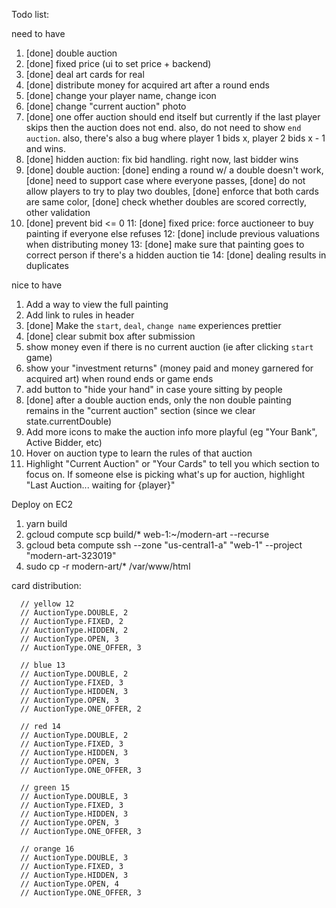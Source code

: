 Todo list:

need to have
1. [done] double auction
2. [done] fixed price (ui to set price + backend) 
3. [done] deal art cards for real 
4. [done] distribute money for acquired art after a round ends 
5. [done] change your player name, change icon
6. [done] change "current auction" photo
7. [done] one offer auction should end itself but currently if the last player skips then the auction does not end. also, do not need to show `end auction`. also, there's also a bug where player 1 bids x, player 2 bids x - 1 and wins.
8. [done] hidden auction: fix bid handling. right now, last bidder wins
9. [done] double auction: [done] ending a round w/ a double doesn't work, [done] need to support case where everyone passes, [done] do not allow players to try to play two doubles, [done] enforce that both cards are same color, [done] check whether doubles are scored correctly, other validation
10. [done] prevent bid <= 0
11: [done] fixed price: force auctioneer to buy painting if everyone else refuses
12: [done] include previous valuations when distributing money
13: [done] make sure that painting goes to correct person if there's a hidden auction tie
14: [done] dealing results in duplicates

nice to have
1. Add a way to view the full painting
2. Add link to rules in header
3. [done] Make the `start`, `deal`, `change name` experiences prettier
4. [done] clear submit box after submission
5. show money even if there is no current auction (ie after clicking `start` game)
6. show your "investment returns" (money paid and money garnered for acquired art)  when round ends or game ends
7. add button to "hide your hand" in case youre sitting by people
8. [done] after a double auction ends, only the non double painting remains in the "current auction" section (since we clear state.currentDouble)
9. Add more icons to make the auction info more playful (eg "Your Bank", Active Bidder, etc)
10. Hover on auction type to learn the rules of that auction
11. Highlight "Current Auction" or "Your Cards" to tell you which section to focus on. If someone else is picking what's up for auction, highlight "Last Auction... waiting for {player}"

Deploy on EC2

1. yarn build
2. gcloud compute scp build/* web-1:~/modern-art --recurse
3. gcloud beta compute ssh --zone "us-central1-a" "web-1"  --project "modern-art-323019"
4. sudo cp -r modern-art/* /var/www/html

card distribution:

      // yellow 12
      // AuctionType.DOUBLE, 2
      // AuctionType.FIXED, 2
      // AuctionType.HIDDEN, 2
      // AuctionType.OPEN, 3
      // AuctionType.ONE_OFFER, 3

      // blue 13
      // AuctionType.DOUBLE, 2
      // AuctionType.FIXED, 3
      // AuctionType.HIDDEN, 3
      // AuctionType.OPEN, 3
      // AuctionType.ONE_OFFER, 2

      // red 14
      // AuctionType.DOUBLE, 2
      // AuctionType.FIXED, 3
      // AuctionType.HIDDEN, 3
      // AuctionType.OPEN, 3
      // AuctionType.ONE_OFFER, 3

      // green 15
      // AuctionType.DOUBLE, 3
      // AuctionType.FIXED, 3
      // AuctionType.HIDDEN, 3
      // AuctionType.OPEN, 3
      // AuctionType.ONE_OFFER, 3

      // orange 16
      // AuctionType.DOUBLE, 3
      // AuctionType.FIXED, 3
      // AuctionType.HIDDEN, 3
      // AuctionType.OPEN, 4
      // AuctionType.ONE_OFFER, 3